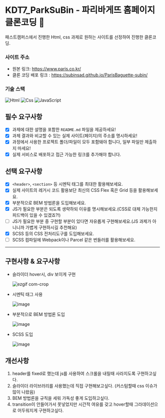 # KDT7_ParkSuBin - 파리바게뜨 홈페이지 클론코딩 🍞
패스트캠퍼스에서 진행한 Html, css 과제로 원하는 사이트를 선정하여 진행한 클론코딩.

### 사이트 주소

- 원본 링크: https://www.paris.co.kr/
- 클론 코딩 배포 링크 : https://subinsad.github.io/ParisBaguette-subin/

### 기술 스택
<img alt="Html" src ="https://img.shields.io/badge/HTML5-E34F26.svg?&style=for-the-badge&logo=HTML5&logoColor=white"/> <img alt="Css" src ="https://img.shields.io/badge/CSS3-1572B6.svg?&style=for-the-badge&logo=CSS3&logoColor=white"/> <img alt="JavaScript" src ="https://img.shields.io/badge/JavaScriipt-F7DF1E.svg?&style=for-the-badge&logo=JavaScript&logoColor=black"/> 

## 필수 요구사항

- [x] 과제에 대한 설명을 포함한 `README.md` 파일을 제공하세요!
- [x] 과제 결과와 비교할 수 있는 실제 사이트(페이지)의 주소를 명시하세요!
- [x] 과정에서 사용한 프로젝트 폴더/파일이 모두 포함돼야 합니다, 일부 파일만 제출하지 마세요! 
- [x] 실제 서비스로 배포하고 접근 가능한 링크를 추가해야 합니다.

## 선택 요구사항

- [x] `<header>`, `<section>` 등 시멘틱 태그를 최대한 활용해보세요.
- [x] 실제 사이트의 레거시 코드 활용보단 최신의 CSS Flex 혹은 Grid 등을 활용해보세요.
- [x] 부분적으로 BEM 방법론을 도입해보세요.
- [x] JS가 필요한 부분은 되도록 생략하되 이유를 명시해보세요.(CSS로 대체 가능한지 피드백이 있을 수 있겠죠?!)
- [ ] JS가 필요한 부분 중 구현할 부분이 있다면 자유롭게 구현해보세요.(JS 과제가 아니니까 가볍게 구현하시길 추천해요)
- [x] SCSS 등의 CSS 전처리도구를 도입해보세요.
- [ ] SCSS 컴파일에 Webpack이나 Parcel 같은 번들러를 활용해보세요.

***


## 구현사항 & 요구사항

- 슬라이더 hover시, div 보이게 구현
  
  ![ezgif com-crop](https://github.com/subinsad/ParisBaguette-subin/assets/92204014/1e7d2383-44fb-4308-a439-e00ddfd00e07)



- 시멘틱 태그 사용
  
   ![image](https://github.com/subinsad/ParisBaguette-subin/assets/92204014/b98370cd-17d3-499e-9e8b-729600ce4747)


- 부분적으로 BEM 방법론 도입

  ![image](https://github.com/subinsad/ParisBaguette-subin/assets/92204014/e1e940e9-1457-46d4-abeb-764af64d9f49)


- SCSS 도입

   ![image](https://github.com/subinsad/ParisBaguette-subin/assets/92204014/d422dc61-6ec5-4ec2-bb74-bf7349ab35f1)


## 개선사항

1. header를 fixed로 했는데 js를 사용하여 스크롤을 내릴때 사라지도록 구현하고싶다.
2. 슬라이더 라이브러리를 사용했는데 직접 구현해보고싶다. (커스텀할때 css 이슈가 많이 나왔음)
3. BEM 방법론을 규칙을 세워 가독성 좋게 도입하고싶다.
4. transition이 안들어가서 못넣었지만 시간적 여유를 갖고 hover할때 그라데이션으로 어두워지게 구현하고싶다.



